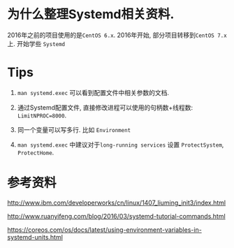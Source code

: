 # 为什么整理Systemd相关资料. 

2016年之前的项目使用的是`CentOS 6.x`.  2016年开始, 部分项目转移到`CentOS 7.x` 上. 开始学些 `Systemd`



# Tips #

1. `man systemd.exec` 可以看到配置文件中相关参数的文档. 

2. 通过Systemd配置文件, 直接修改进程可以使用的句柄数+线程数:  `LimitNPROC=8000`. 

3. 同一个变量可以写多行. 比如 `Environment`

4. `man systemd.exec` 中建议对于`long-running services` 设置 `ProtectSystem`, `ProtectHome`.


# 参考资料 #
http://www.ibm.com/developerworks/cn/linux/1407_liuming_init3/index.html

http://www.ruanyifeng.com/blog/2016/03/systemd-tutorial-commands.html

https://coreos.com/os/docs/latest/using-environment-variables-in-systemd-units.html

